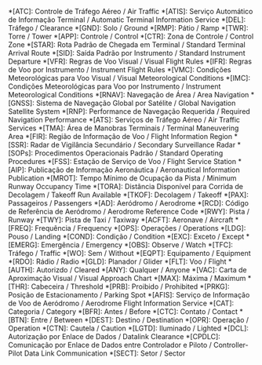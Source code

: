 *[ATC]: Controle de Tráfego Aéreo / Air Traffic 
*[ATIS]: Serviço Automático de Informação Terminal / Automatic Terminal Information Service 
*[DEL]: Tráfego / Clearance
*[GND]: Solo / Ground
*[RMP]: Pátio / Ramp
*[TWR]: Torre / Tower
*[APP]: Controle / Control
*[CTR]: Zona de Controle / Control Zone
*[STAR]: Rota Padrão de Chegada em Terminal / Standard Terminal Arrival Route
*[SID]: Saída Padrão por Instrumento / Standard Instrument Departure
*[VFR]: Regras de Voo Visual / Visual Flight Rules
*[IFR]: Regras de Voo por Instrumento / Instrument Flight Rules
*[VMC]: Condições Meteorológicas para Voo Visual / Visual Meteorological Conditions
*[IMC]: Condições Meteorológicas para Voo por Instrumento / Instrument Meteorological Conditions
*[RNAV]: Navegação de Área / Area Navigation
*[GNSS]: Sistema de Navegação Global por Satélite / Global Navigation Satellite System
*[RNP]: Performance de Navegação Requerida / Required Navigation Performance
*[ATS]: Serviços de Tráfego Aéreo / Air Traffic Services
*[TMA]: Área de Manobras Terminais / Terminal Maneuvering Area
*[FIR]: Região de Informação de Voo / Flight Information Region
*[SSR]: Radar de Vigilância Secundário / Secondary Surveillance Radar
*[SOPs]: Procedimentos Operacionais Padrão / Standard Operating Procedures
*[FSS]: Estação de Serviço de Voo / Flight Service Station
*[AIP]: Publicação de Informação Aeronáutica / Aeronautical Information Publication
*[MROT]: Tempo Mínimo de Ocupação da Pista / Minimum Runway Occupancy Time
*[TORA]: Distância Disponível para Corrida de Decolagem / Takeoff Run Available
*[TKOF]: Decolagem / Takeoff
*[PAX]: Passageiros / Passengers
*[AD]: Aeródromo / Aerodrome
*[RCD]: Código de Referência de Aeródromo / Aerodrome Reference Code
*[RWY]: Pista / Runway
*[TWY]: Pista de Taxi / Taxiway
*[ACFT]: Aeronave / Aircraft
*[FREQ]: Frequência / Frequency
*[OPS]: Operações / Operations
*[LDG]: Pouso / Landing
*[COND]: Condição / Condition
*[EXC]: Exceto / Except
*[EMERG]: Emergência / Emergency
*[OBS]: Observe / Watch
*[TFC]: Tráfego / Traffic
*[WO]: Sem / Without
*[EQPT]: Equipamento / Equipment
*[RDO]: Rádio / Radio
*[GLD]: Planador / Glider
*[FLT]: Voo / Flight
*[AUTH]: Autorizdo / Cleared
*[ANY]: Qualquer / Anyone
*[VAC]: Carta de Aproximação Visual / Visual Approach Chart
*[MAX]: Máxima / Maximum
*[THR]: Cabeceira / Threshold
*[PRB]: Proibido / Prohibited
*[PRKG]: Posição de Estacionamento / Parking Spot
*[AFIS]: Serviço de Informação de Voo de Aeródromo / Aerodrome Flight Information Service
*[CAT]: Categoria / Category
*[BFR]: Antes / Before
*[CTC]: Contato / Contact
*[BTN]: Entre / Between
*[DEST]: Destino / Destination
*[OPR]: Operação / Operation
*[CTN]: Cautela / Caution
*[LGTD]: Iluminado / Lighted
*[DCL]: Autorização por Enlace de Dados / Datalink Clearance
*[CPDLC]: Comunicação por Enlace de Dados entre Controlador e Piloto / Controller-Pilot Data Link Communication
*[SECT]: Setor / Sector